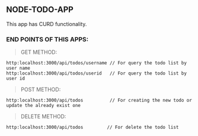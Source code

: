 ##  NODE-TODO-APP 

This app has CURD functionality.

### END POINTS OF THIS APPS:

> GET METHOD: 
```
http:localhost:3000/api/todos/username // For query the todo list by user name
http:localhost:3000/api/todos/userid   // For query the todo list by user id
```

>  POST METHOD: 
```
http:localhost:3000/api/todos          // For creating the new todo or update the already exist one

```


>  DELETE METHOD: 
```
http:localhost:3000/api/todos         // For delete the todo list

```
